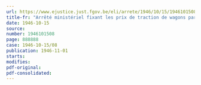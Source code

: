```yaml
---
url: https://www.ejustice.just.fgov.be/eli/arrete/1946/10/15/1946101508/justel
title-fr: "Arrêté ministériel fixant les prix de traction de wagons par la S. A. Chemin de fer industriel du Port de Vilvorde et Extensions"
date: 1946-10-15
source:
number: 1946101508
page: 888888
case: 1946-10-15/08
publication: 1946-11-01
starts:
modifies:
pdf-original:
pdf-consolidated:
---
```



